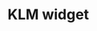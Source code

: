 <!--
  slug: klm-widget
  type: fortpolio
  categories: Flash
  tags: 
  clients: Tribal DDB
  collaboration: 
  prizes: 
  images: 
  inCv: false
  inPortfolio: false
  dateFrom: 2007-11-01
  dateTo: 2007-12-07
-->

# KLM widget


